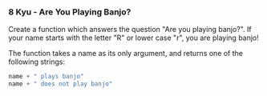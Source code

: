 ### **8 Kyu - Are You Playing Banjo?**

Create a function which answers the question "Are you playing banjo?".
If your name starts with the letter "R" or lower case "r", you are playing banjo!

The function takes a name as its only argument, and returns one of the following strings:

```c#
name + " plays banjo" 
name + " does not play banjo"
```